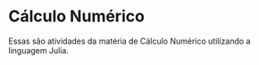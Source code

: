 # Cálculo Numérico

Essas são atividades da matéria de Cálculo Numérico utilizando a linguagem Julia.
